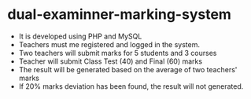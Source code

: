 # dual-examinner-marking-system
- It is developed using PHP and MySQL
- Teachers must me registered and logged in the system. 
- Two teachers will submit marks for 5 students and 3 courses
- Teacher will submit Class Test (40) and Final (60) marks
- The result will be generated based on the average of two teachers' marks
- If 20% marks deviation has been found, the result will not generated.
